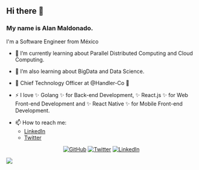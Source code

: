 ## Hi there 👋

### My name is Alan Maldonado.
I'm a Software Engineer from México

- 🌱 I’m currently learning about Parallel Distributed Computing and Cloud Computing.
- 🌱 I’m also learning about BigData and Data Science.

- 🚨 Chief Technology Officer at @Handler-Co 🚨

- ⚡ I love ✨ Golang ✨ for Back-end Development, ✨ React.js ✨ for Web Front-end Development
     and ✨ React Native ✨ for Mobile Front-end Development.

* 📫 How to reach me:
  * [LinkedIn](http://linkedin.com/in/alanmn88)
  * [Twitter](http://twitter.com/alanmn88)
  
 <p align="center">
  <a href="https://github.com/drn3mesis"><img src="https://img.shields.io/github/followers/drn3mesis.svg?label=GitHub&style=social" alt="GitHub"></a>
  <a href="https://twitter.com/alanmn88"><img src="https://img.shields.io/twitter/follow/alanmn88?label=Twitter&style=social" alt="Twitter"></a>
  <a href="https://www.linkedin.com/in/alanmn88"><img src="https://img.shields.io/badge/LinkedIn--_.svg?style=social&logo=linkedin" alt="LinkedIn"></a>
</p>

![](https://komarev.com/ghpvc/?username=drn3mesis&style=flat)

